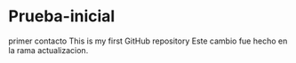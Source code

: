 # Prueba-inicial
primer contacto
This is my first GitHub repository
Este cambio fue hecho en la rama actualizacion.
